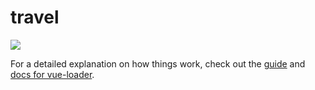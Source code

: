 # travel

![](https://github.com/JoyChen626/vue-travel/edit/master/travel-page/home.png)

For a detailed explanation on how things work, check out the [guide](http://vuejs-templates.github.io/webpack/) and [docs for vue-loader](http://vuejs.github.io/vue-loader).
